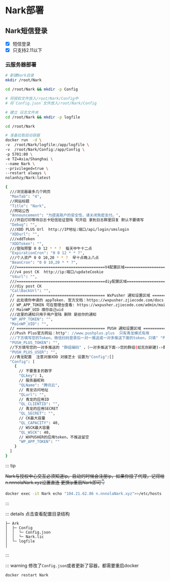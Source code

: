 # Nark部署
## Nark短信登录

- [x] 短信登录
- [x] 只支持2.11以下

### 云服务器部署

<CodeGroup>
  <CodeGroupItem title="AMD" active>

```bash
# 新建Nark目录
mkdir /root/Nark 

cd /root/Nark && mkdir -p Config

# 将授权文件放入/root/Nark/Config中
# 将`Config.json`文件放入/root/Nark/Config

# 建立 日志文件夹
cd /root/Nark && mkdir -p logfile 

cd /root/Nark

# 准备拉取启动容器
docker run  -d \
-v  /root/Nark/logfile:/app/logfile \
-v  /root/Nark/Config:/app/Config \
-p 5701:80 \
-e TZ=Asia/Shanghai \
--name Nark \
--privileged=true \
--restart always \
nolanhzy/Nark:latest


```

  </CodeGroupItem>
  <CodeGroupItem title="Config.json">
  
```bash
{
  ///浏览器最多几个网页
  "MaxTab": "4",
  //网站标题
  "Title": "Nark",
  //网站公告
  "Announcement": "为提高账户的安全性，请关闭免密支付。",
  ///开启打印等待日志卡短信验证登陆 可开启 拿到日志群里回复 默认不要填写
  "Debug": "",
  ///XDD PLUS Url  http://IP地址:端口/api/login/smslogin
  "XDDurl": "",
  ///xddToken
  "XDDToken": "",
  ///登陆预警 0 0 12 * * ?  每天中午十二点
  "ExpirationCron": "0 0 12 * * ?",
  ///个人资产 0 0 10,20 * * ?  早十点晚上八点
  "BeanCron": "0 0 10,20 * * ?",
  ///=======================================V4配置区域==========================================
  ///v4 post CK  http://ip:端口/updateCookie
  "V4url": "",
  ///=======================================diy配置区域==========================================
  ///diy post CK
  "CallBackUrl": "",
  // ======================================= WxPusher 通知设置区域 ===========================================
  // 此处填你申请的 appToken. 官方文档：https://wxpusher.zjiecode.com/docs
  // WP_APP_TOKEN 可在管理台查看: https://wxpusher.zjiecode.com/admin/main/app/appToken
  // MainWP_UID 填你自己uid
  ///这里的通知只用于用户登陆 删除 是给你的通知
  "WP_APP_TOKEN": "",
  "MainWP_UID": "",
  // ======================================= PUSH 通知设置区域 ===========================================
  ///Push Plus官方网站：http": //www.pushplus.plus  只有青龙模式有用
  ///下方填写您的Token，微信扫码登录后一对一推送或一对多推送下面的token，只填" "PUSH_PLUS_TOKEN",
  "PUSH_PLUS_TOKEN": "",
  //下方填写您的一对多推送的 "群组编码" ，（一对多推送下面->您的群组(如无则新建)->群组编码）
  "PUSH_PLUS_USER": "",
  ///青龙配置  注意对接XDD 对接芝士 设置为"Config":[]
  "Config": [
    {
      // 不要重复的数字
      "QLkey": 1,
      // 服务器昵称
      "QLName": "腾讯云",
      // 青龙访问地址
      "QLurl": "",
      // 青龙的应用ID
      "QL_CLIENTID": "",
      // 青龙的应用SECRET
      "QL_SECRET": "",
      // CK最大容量
      "QL_CAPACITY": 40,
      // WSCK最大容量
      "QL_WSCK": 40,
      // WXPUSHER的应用token，不推送留空
      "WP_APP_TOKEN": ""
    }
  ]
}
```

  </CodeGroupItem>
</CodeGroup>

::: tip 



~~Nark与授权中心交互必须知道ip。启动的时候会注册ip，如果你挂了代理，记得给n.nnnolaNark.xyz设置直连 更换ip重启Nark即可:point_down:~~

```bash
docker exec -it Nark echo "104.21.62.86 n.nnnolaNark.xyz">>/etc/hosts
```

:::



::: details 点击查看配置目录结构

```
├─ Ark
│  ├─ Config
│  │  └─ Config.json
│  │  └─ Nark.lic
│  └─ logfile
│

```

:::



::: warning
修改了`Config.json`或者更新了容器，都需要重启docker

```bash
docker restart Nark
```